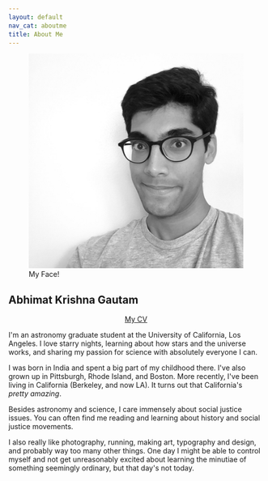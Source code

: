 ```yaml
---
layout: default
nav_cat: aboutme
title: About Me
---
```


<figure>
	<img src="./Face.jpg" alt="My Face!" title="My Face!" />
    <figcaption>My Face!</figcaption>
</figure>

## **Abhimat Krishna Gautam**
<center><p><a href='/cv/cv_abhimat.pdf'>My CV</a></p></center>

I'm an astronomy graduate student at the University of California, Los Angeles. I love starry nights, learning about how stars and the universe works, and sharing my passion for science with absolutely everyone I can.

I was born in India and spent a big part of my childhood there. I've also grown up in Pittsburgh, Rhode Island, and Boston. More recently, I've been living in California (Berkeley, and now LA). It turns out that California's *pretty amazing*.

Besides astronomy and science, I care immensely about social justice issues. You can often find me reading and learning about history and social justice movements.

I also really like photography, running, making art, typography and design, and probably way too many other things. One day I might be able to control myself and not get unreasonably excited about learning the minutiae of something seemingly ordinary, but that day's not today.